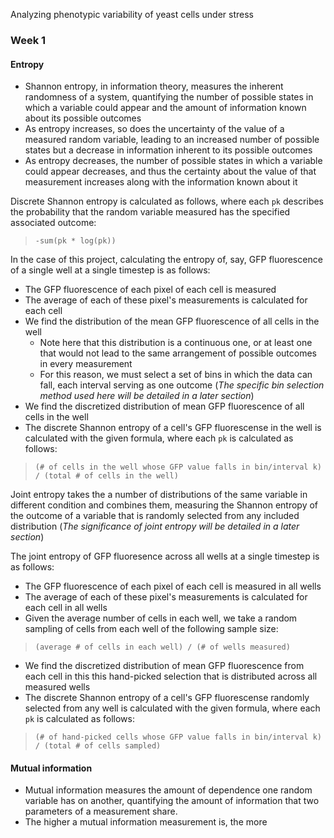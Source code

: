 Analyzing phenotypic variability of yeast cells under stress

### Week 1 
#### Entropy
- Shannon entropy, in information theory, measures the inherent randomness of a system, quantifying the number of possible states in which a variable could appear and the amount of information known about its possible outcomes
- As entropy increases, so does the uncertainty of the value of a measured random variable, leading to an increased number of possible states but a decrease in information inherent to its possible outcomes
- As entropy decreases, the number of possible states in which a variable could appear decreases, and thus the certainty about the value of that measurement increases along with the information known about it

Discrete Shannon entropy is calculated as follows, where each `pk` describes the probability that the random variable measured has the specified associated outcome:
> `-sum(pk * log(pk))`

In the case of this project, calculating the entropy of, say, GFP fluorescence of a single well at a single timestep is as follows:
- The GFP fluorescence of each pixel of each cell is measured
- The average of each of these pixel's measurements is calculated for each cell
- We find the distribution of the mean GFP fluorescence of all cells in the well
  - Note here that this distribution is a continuous one, or at least one that would not lead to the same arrangement of possible outcomes in every measurement
  - For this reason, we must select a set of bins in which the data can fall, each interval serving as one outcome (*The specific bin selection method used here will be detailed in a later section*)
- We find the discretized distribution of mean GFP fluorescence of all cells in the well
- The discrete Shannon entropy of a cell's GFP fluorescense in the well is calculated with the given formula, where each `pk` is calculated as follows:
> `(# of cells in the well whose GFP value falls in bin/interval k) / (total # of cells in the well)`

Joint entropy takes the a number of distributions of the same variable in different condition and combines them, measuring the Shannon entropy of the outcome of a variable that is randomly selected from any included distribution (*The significance of joint entropy will be detailed in a later section*)

The joint entropy of GFP fluoresence across all wells at a single timestep is as follows:
- The GFP fluorescence of each pixel of each cell is measured in all wells
- The average of each of these pixel's measurements is calculated for each cell in all wells
- Given the average number of cells in each well, we take a random sampling of cells from each well of the following sample size:
> `(average # of cells in each well) / (# of wells measured)`
- We find the discretized distribution of mean GFP fluorescence from each cell in this this hand-picked selection that is distributed across all measured wells
- The discrete Shannon entropy of a cell's GFP fluorescense randomly selected from any well is calculated with the given formula, where each `pk` is calculated as follows:
> `(# of hand-picked cells whose GFP value falls in bin/interval k) / (total # of cells sampled)`

#### Mutual information
- Mutual information measures the amount of dependence one random variable has on another, quantifying the amount of information that two parameters of a measurement share.
- The higher a mutual information measurement is, the more 
